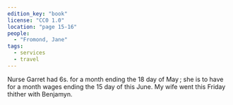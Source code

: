 ```yaml
---
edition_key: "book"
license: "CC0 1.0"
location: "page 15-16"
people:
  - "Fromond, Jane"
tags:
  - services
  - travel
---
```

Nurse Garret had 6s. for a
month ending the 18 day of May ; she is to have for a month
wages ending the 15 day of this June. My wife went this Friday
thither with Benjamyn.
